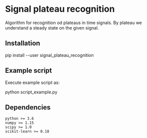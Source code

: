 Signal plateau recognition
==========================

Algorithm for recognition od plateaus in time signals. By plateau we understand a steady state on the given signal.

## Installation

pip install --user signal_plateau_recognition

## Example script

Execute example script as:

python script_example.py

[comment]: <> (## Example plot)

[comment]: <> (Here are some examples of plateau recognition on power signal)

[comment]: <> (<p align="center">)
[comment]: <> (<img align="middle" src="https://github.com/ToFuProject/tofu/blob/master/README_figures/CamLOS1D_touch.png" width="600" alt="Built-in one-liners for interactive camera geometry visualization"/>)
[comment]: <> (</p>)

## Dependencies

    python >= 3.6
    numpy >= 1.15
    scipy >= 1.0
    scikit-learn >= 0.18
